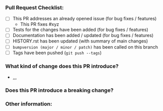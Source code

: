 <!--Please ensure the PR fulfills the following requirements! -->
<!-- If this is your first PR, make sure to add your details to the AUTHORS.rst! -->
### Pull Request Checklist:
- [ ] This PR addresses an already opened issue (for bug fixes / features)
    - This PR fixes #xyz
- [ ] Tests for the changes have been added (for bug fixes / features)
- [ ] Documentation has been added / updated (for bug fixes / features)
- [ ] HISTORY.rst has been updated (with summary of main changes)
- [ ] `bumpversion (major / minor / patch)` has been called on this branch
- [ ] Tags have been pushed (`git push --tags`)

### What kind of change does this PR introduce?

* ,,,

### Does this PR introduce a breaking change?


### Other information:
